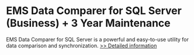 # EMS Data Comparer for SQL Server (Business) + 3 Year Maintenance
EMS Data Comparer for SQL Server is a powerful and easy-to-use utility for data comparison and synchronization.
[>> Detailed information](https://secure.shareit.com/shareit/product.html?productid=300067994&affiliateid=200057808)
